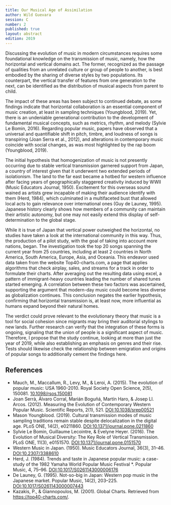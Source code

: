 ```yaml
---
title: Our Musical Age of Assimilation
author: Wild Guevara
session: C
number: 2
published: true
layout: abstract
edition: 2019
---
```


Discussing the evolution of music in modern circumstances requires some foundational knowledge on the transmission of music, namely, how the horizontal and vertical domains act. The former, recognized as the passage of qualities from an unrelated culture or group of people to another, is best embodied by the sharing of diverse styles by two populations. Its counterpart, the vertical transfer of features from one generation to the next, can be identified as the distribution of musical aspects from parent to child. 

The impact of these areas has been subject to continued debate, as some findings indicate that horizontal collaboration is an essential component of music creation, at least in sampling techniques (Youngblood, 2019). Yet, there is an undeniable generational contribution to the development of fundamental musical concepts, such as metrics, rhythm, and melody (Sylvie Le Bomin, 2016). Regarding popular music, papers have observed that a universal and quantifiable shift in pitch, timbre, and loudness of songs is transpiring (Joan Serra et al., 2012), and alterations in contemporary music coincide with social changes, as was most highlighted by the rap boom (Youngblood, 2019). 

The initial hypothesis that homogenization of music is not presently occurring due to stable vertical transmission garnered support from Japan, a country of interest given that it underwent two extended periods of isolationism. The land to the far east became a hotbed for western influence after facing years of geographically staggered creativity induced by WWII (Music Educators Journal, 1950). Excitement for this overseas sound wained as artists grew incapable of making their audience identify with them (Herd, 1984), which culminated in a multifaceted bust that allowed local acts to gain relevance over international ones (Guy de Launey, 1995). Japanese history clearly shows how members of a community can maintain their artistic autonomy, but one may not easily extend this display of self-determination to the global stage. 

While it is true of Japan that vertical power outweighed the horizontal, no studies have taken a look at the international community in this way. Thus, the production of a pilot study, with the goal of taking into account more nations, began. The investigation took the top 20 songs spanning the current year from 25 countries, including at least 2 countries in North America, South America, Europe, Asia, and Oceania. This endeavor used data taken from the website Top40-charts.com, a page that applies algorithms that check airplay, sales, and streams for a track in order to formulate their charts. After averaging out the resulting data using excel, a pattern of immigrant-heavy countries leading the number of shared tunes started emerging. A correlation between these two factors was ascertained, supporting the argument that modern-day music could become less diverse as globalization continues. This conclusion negates the earlier hypothesis, confirming that horizontal transmission is, at least now, more influential as humans expand beyond their natural homes. 

The verdict could prove relevant to the evolutionary theory that music is a tool for social cohesion since migrants may bring their auditorial stylings to new lands. Further research can verify that the integration of these forms is ongoing, signaling that the union of people is a significant aspect of music. Therefore, I propose that the study continue, looking at more than just the year of 2019, while also establishing an emphasis on genres and their rise. Tests should likewise check the relationship between emigration and origins of popular songs to additionally cement the findings here. 

<div class="references">

References
---

- Mauch, M., Maccallum, R., Levy, M., & Leroi, A. (2015). The evolution of popular music: USA 1960-2010. Royal Society Open Science, 2(5), 150081. <a href="https://doi.org/10.1098/rsos.150081">10.1098/rsos.150081</a>
- Joan Serrà, Álvaro Corral, Marián Boguñá, Martín Haro, & Josep Ll. Arcos. (2012). Measuring the Evolution of Contemporary Western Popular Music. Scientific Reports, 2(1), 521. <a href="https://doi.org/10.1038/srep00521">DOI:10.1038/srep00521</a>
- Mason Youngblood. (2019). Cultural transmission modes of music sampling traditions remain stable despite delocalization in the digital age. PLoS ONE, 14(2), e0211860. <a href="https://doi.org/10.1371/journal.pone.0211860">DOI:10.1371/journal.pone.0211860</a>
- Sylvie Le Bomin, Guillaume Lecointre, & Evelyne Heyer. (2016). The Evolution of Musical Diversity: The Key Role of Vertical Transmission. PLoS ONE, 11(3), e0151570. <a href="https://doi.org/10.1371/journal.pone.0151570">DOI:10.1371/journal.pone.0151570</a>
- Western Music in Japan. (1950). Music Educators Journal, 36(3), 31–46. <a href="https://doi.org/10.2307/3388610">DOI:10.2307/3388610</a>
- Herd, J. (1984). Trends and taste in Japanese popular music: a case-study of the 1982 Yamaha World Popular Music Festival *. Popular Music, 4, 75–96. <a href="https://doi.org/10.1017/S0261143000006176">DOI:10.1017/S0261143000006176</a>
- De Launey, G. (1995). Not-so-big in Japan: Western pop music in the Japanese market. Popular Music, 14(2), 203–225. <a href="https://doi.org/10.1017/S0261143000007443">DOI:10.1017/S0261143000007443</a>
- Kazakis, P., & Giannopoulos, M. (2001). Global Charts. Retrieved from <a href="https://top40-charts.com/">https://top40-charts.com/</a>.
</div>